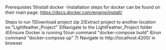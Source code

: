 Prerequistes
1)Install docker
  -Installation steps for docker can be found on their main page.
  https://docs.docker.com/engine/install/

Steps to run
1)Download project zip
2)Extract project to another location ex:"Lightfeather_Project"
3)Navigate to the LightFeather_Project folder
4)Ensure Docker is running
5)run command "docker-compose build"
6)run command "docker-compose up"
7) Navigate to http://localhost:4200/ in browser
